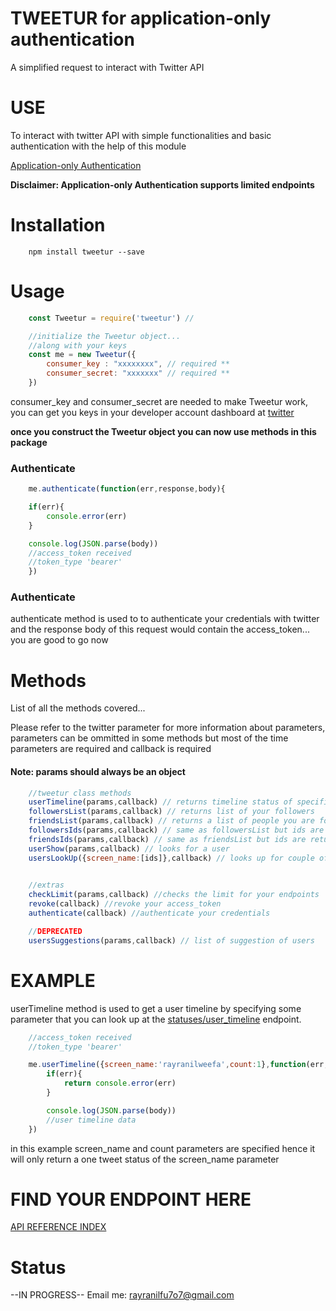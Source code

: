 # TWEETUR for application-only authentication

A simplified request to interact with Twitter API

# USE 

To interact with twitter API with simple functionalities 
and basic authentication with the help of this module

[Application-only Authentication](https://developer.twitter.com/en/docs/basics/authentication/overview/application-only)

**Disclaimer: Application-only Authentication supports limited endpoints**

# Installation

```npm
	npm install tweetur --save
```


# Usage 

```javascript
	const Tweetur = require('tweetur') //

	//initialize the Tweetur object...
	//along with your keys
	const me = new Tweetur({
		consumer_key : "xxxxxxxx", // required **
		consumer_secret: "xxxxxxx" // required **
	}) 
```
consumer_key and consumer_secret are needed to make Tweetur work,
you can get you keys in your developer account dashboard at [twitter](https://dev.twitter.com)

**once you construct the Tweetur object you can now use methods in this package**

### Authenticate

```javascript 
	me.authenticate(function(err,response,body){

	if(err){
		console.error(err)
	}

	console.log(JSON.parse(body))
	//access_token received 
	//token_type 'bearer'
	})
```

### Authenticate
authenticate method is used to to authenticate your credentials with twitter
and the response body of this request would contain the access_token...
you are good to go now

# Methods
List of all the methods covered...

Please refer to the twitter parameter for more information about parameters,
parameters can be ommitted in some methods but most of the time 
parameters are required and callback is required

#### Note: params should always be an object

```javascript 
	//tweetur class methods
	userTimeline(params,callback) // returns timeline status of specified user
	followersList(params,callback) // returns list of your followers
	friendsList(params,callback) // returns a list of people you are following
	followersIds(params,callback) // same as followersList but ids are returned instead
	friendsIds(params,callback) // same as friendsList but ids are returned instead
	userShow(params,callback) // looks for a user 
	usersLookUp({screen_name:[ids]},callback) // looks up for couple of users
	

	//extras
	checkLimit(params,callback) //checks the limit for your endpoints
	revoke(callback) //revoke your access_token
	authenticate(callback) //authenticate your credentials

	//DEPRECATED
	usersSuggestions(params,callback) // list of suggestion of users
```


# EXAMPLE

userTimeline method is used to get a user timeline by specifying some 
parameter that you can look up at the [statuses/user_timeline](https://developer.twitter.com/en/docs/tweets/timelines/api-reference/get-statuses-user_timeline) endpoint.

```javascript 
	//access_token received
	//token_type 'bearer'

	me.userTimeline({screen_name:'rayranilweefa',count:1},function(err,response,body){
		if(err){
			return console.error(err)
		}

		console.log(JSON.parse(body))
		//user timeline data
	})

```

in this example screen_name and count parameters are specified 
hence it will only return a one tweet status of the screen_name parameter


# FIND YOUR ENDPOINT HERE
[API REFERENCE INDEX](https://developer.twitter.com/en/docs/api-reference-index)

# Status
--IN PROGRESS--
Email me: [rayranilfu7o7@gmail.com](rayranilfu7o7@gmail.com)

